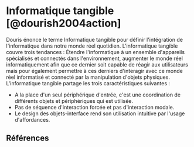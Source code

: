 # Informatique tangible [@dourish2004action]

Douris énonce le terme Informatique tangible pour définir l'intégration de l'informatique dans notre monde réel quotidien. L'informatique tangible couvre trois tendances : Étendre l'informatique à un ensemble d'appareils spécialisés et connectés dans l'environnement, augmenter le monde réel informatiquement afin que ce dernier soit capable de réagir aux utilisateurs mais pour également permettre à ces derniers d'interagir avec ce monde réel informatisé et connecté par la manipulation d'objets physiques. L'informatique tangible partage les trois caractéristiques suivantes :

* A la place d'un seul périphérique d'entrée, c'est une coordination de différents objets et périphériques qui est utilisée.
* Pas de séquence d'interaction forcée et pas d'interaction modale.
* Le design des objets-interface rend son utilisation intuitive par l'usage d'affordances.

## Références